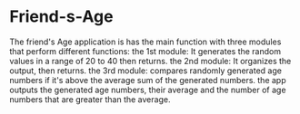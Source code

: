 # Friend-s-Age
The friend's Age application is has the main function with three modules that perform different functions:  the 1st module: It generates the random values in a range of 20 to 40                then returns. the 2nd module: It organizes the output, then returns. the 3rd module: compares randomly generated age numbers if it's above the average sum of the generated numbers.  the app outputs the generated age numbers, their average and the number of age numbers that are greater than the average.
